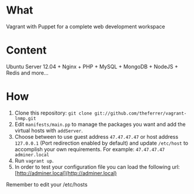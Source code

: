 What
====
Vagrant with Puppet for a complete web development workspace

Content
=======
Ubuntu Server 12.04 + Nginx + PHP + MySQL + MongoDB + NodeJS + Redis and more... 

How
===
 1. Clone this repository:
      `git clone git://github.com/theferrer/vagrant-lnmp.git`
 2. Edit `manifests/main.pp` to manage the packages you want and add the virtual hosts with `addServer`.
 3. Choose between to use guest address `47.47.47.47` or host address `127.0.0.1` (Port redirection enabled by default) and update `/etc/host` to accomplish your own requirements.
    For example: `47.47.47.47 adminer.local`
 4. Run `vagrant up`.
 5. In order to test your configuration file you can load the following url:
      [http://adminer.local](http://adminer.local)
 
 Remember to edit your /etc/hosts
    
